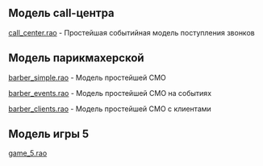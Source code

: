 ## Модель call-центра
[call_center.rao](https://github.com/aurusov/rdo-xtext-models/blob/master/models/call_center.rao) - Простейшая событийная модель поступления звонков

## Модель парикмахерской
[barber_simple.rao](https://github.com/aurusov/rdo-xtext-models/blob/master/models/barber_simple.rao) - Модель простейшей СМО

[barber_events.rao](https://github.com/aurusov/rdo-xtext-models/blob/master/models/barber_events.rao) - Модель простейшей СМО на событиях

[barber_clients.rao](https://github.com/aurusov/rdo-xtext-models/blob/master/models/barber_clients.rao) - Модель простейшей СМО с клиентами

## Модель игры 5
[game_5.rao](https://github.com/aurusov/rdo-xtext-models/blob/master/models/game_5.rao)
